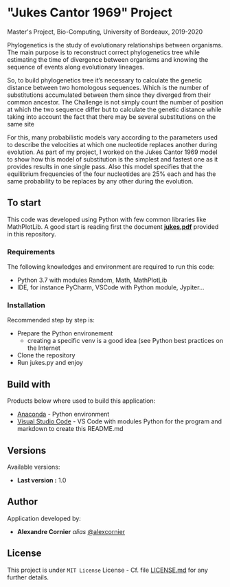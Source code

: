 # "Jukes Cantor 1969" Project

Master's Project, Bio-Computing, University of Bordeaux, 2019-2020

Phylogenetics is the study of evolutionary relationships between organisms. The main purpose is to reconstruct correct phylogenetics tree while estimating the time of divergence between organisms and knowing the sequence of events along evolutionary lineages.

So, to build phylogenetics tree it’s necessary to calculate the genetic distance between two homologous sequences. Which is the number of substitutions accumulated between them since they diverged from their common ancestor. The Challenge is not simply count the number of position at which the two sequence differ but to calculate the genetic distance while taking into account the fact that there may be several substitutions on the same site

For this, many probabilistic models vary according to the parameters used to describe the velocities at which one nucleotide replaces another during evolution. As part of my project, I worked on the Jukes Cantor 1969 model to show how this model of substitution is the simplest and fastest one as it provides results in one single pass. Also this model specifies that the equilibrium frequencies of the four nucleotides are 25% each and has the same probability to be replaces by any other during the evolution.

## To start

This code was developed using Python with few common libraries like MathPlotLib.
A good start is reading first the document **[jukes.pdf](jukes.pdf)** provided in this repository.

### Requirements

The following knowledges and environment are required to run this code:

* Python 3.7 with modules Random, Math, MathPlotLib
* IDE, for instance PyCharm, VSCode with Python module, Jypiter...

### Installation

Recommended step by step is:

* Prepare the Python environement
  * creating a specific venv is a good idea (see Python best practices on the Internet
* Clone the repository
* Run jukes.py and enjoy

## Build with

Products below where used to build this application:

* [Anaconda](https://www.anaconda.com/products/individual) - Python environment
* [Visual Studio Code](https://code.visualstudio.com/docs/languages/markdown) - VS Code with modules Python for the program and markdown to create this README.md

## Versions

Available versions:

* **Last version :** 1.0

## Author

Application developed by:

* **Alexandre Cornier** _alias_ [@alexcornier](https://github.com/alexcornier/)

## License

This project is under ``MIT License`` License - Cf. file [LICENSE.md](LICENSE.md) for any further details.
